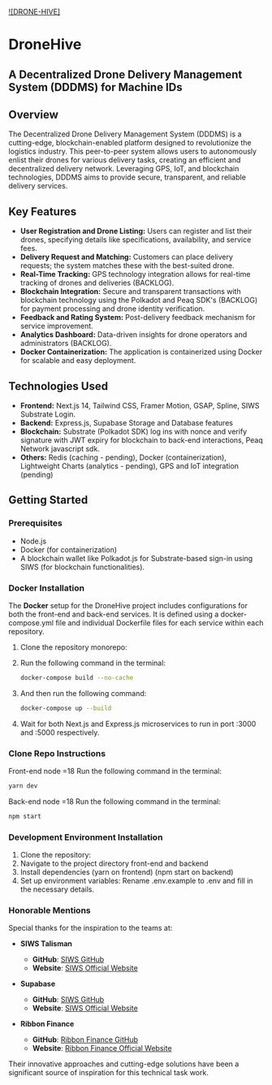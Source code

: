 [![DRONE-HIVE]]([https://github.com/studio-freight/satus](https://github.com/tcxcx/peaq-drone/blob/main/drone-banner.jpg))


# DroneHive

## A Decentralized Drone Delivery Management System (DDDMS) for Machine IDs

## Overview

The Decentralized Drone Delivery Management System (DDDMS) is a cutting-edge, blockchain-enabled platform designed to revolutionize the logistics industry. This peer-to-peer system allows users to autonomously enlist their drones for various delivery tasks, creating an efficient and decentralized delivery network. Leveraging GPS, IoT, and blockchain technologies, DDDMS aims to provide secure, transparent, and reliable delivery services.

## Key Features

- **User Registration and Drone Listing:** Users can register and list their drones, specifying details like specifications, availability, and service fees.
- **Delivery Request and Matching:** Customers can place delivery requests; the system matches these with the best-suited drone.
- **Real-Time Tracking:** GPS technology integration allows for real-time tracking of drones and deliveries (BACKLOG).
- **Blockchain Integration:** Secure and transparent transactions with blockchain technology using the Polkadot and Peaq SDK's (BACKLOG) for payment processing and drone identity verification.
- **Feedback and Rating System:** Post-delivery feedback mechanism for service improvement.
- **Analytics Dashboard:** Data-driven insights for drone operators and administrators (BACKLOG).
- **Docker Containerization:** The application is containerized using Docker for scalable and easy deployment.

## Technologies Used

- **Frontend:** Next.js 14, Tailwind CSS, Framer Motion, GSAP, Spline, SIWS Substrate Login.
- **Backend:** Express.js, Supabase Storage and Database features
- **Blockchain:** Substrate (Polkadot SDK) log ins with nonce and verify signature with JWT expiry for blockchain to back-end interactions, Peaq Network javascript sdk.
- **Others:** Redis (caching  - pending), Docker (containerization), Lightweight Charts (analytics - pending), GPS and IoT integration (pending)

## Getting Started

### Prerequisites

- Node.js
- Docker (for containerization)
- A blockchain wallet like Polkadot.js for Substrate-based sign-in using SIWS (for blockchain functionalities).

### Docker Installation

The **Docker** setup for the DroneHive project includes configurations for both the front-end and back-end services. It is defined using a docker-compose.yml file and individual Dockerfile files for each service within each repository.

1. Clone the repository monorepo:
2. Run the following command in the terminal:

   ```bash
   docker-compose build --no-cache

   ```

3. And then run the following command:

   ```bash
   docker-compose up --build

   ```

4. Wait for both Next.js and Express.js microservices to run in port :3000 and :5000 respectively.


### Clone Repo Instructions 
Front-end node =18
Run the following command in the terminal:

   ```bash
   yarn dev

   ```
Back-end node =18
Run the following command in the terminal:

   ```bash
   npm start

   ```

### Development Environment Installation

1. Clone the repository:
2. Navigate to the project directory front-end and backend
3. Install dependencies (yarn on frontend) (npm start on backend)
4. Set up environment variables: Rename .env.example to .env and fill in the necessary details.

### Honorable Mentions

Special thanks for the inspiration to the teams at:

- **SIWS Talisman**

  - **GitHub**: [SIWS GitHub](https://github.com/TalismanSociety/siws)
  - **Website**: [SIWS Official Website](https://siws.xyz/)

- **Supabase**

  - **GitHub**: [SIWS GitHub](https://github.com/supabase/supabase-js)
  - **Website**: [SIWS Official Website](https://supabase.com/)

- **Ribbon Finance**
  - **GitHub**: [Ribbon Finance GitHub](https://github.com/riribbonbbon-finance)
  - **Website**: [Ribbon Finance Official Website](https://ribbon.finance/)

Their innovative approaches and cutting-edge solutions have been a significant source of inspiration for this technical task work.
